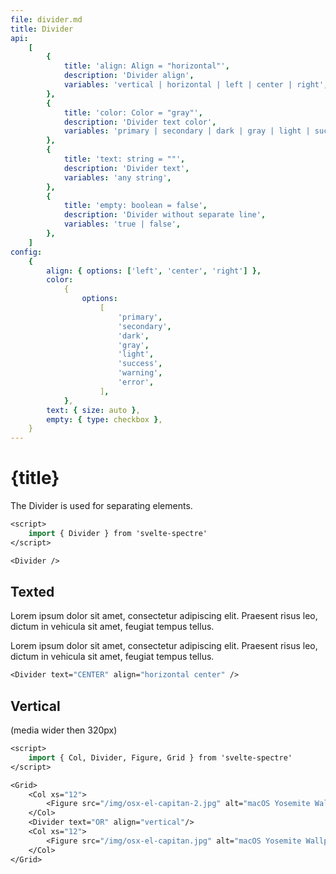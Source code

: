 ```yaml
---
file: divider.md
title: Divider
api:
    [
        {
            title: 'align: Align = "horizontal"',
            description: 'Divider align',
            variables: 'vertical | horizontal | left | center | right',
        },
        {
            title: 'color: Color = "gray"',
            description: 'Divider text color',
            variables: 'primary | secondary | dark | gray | light | success | warning | error',
        },
        {
            title: 'text: string = ""',
            description: 'Divider text',
            variables: 'any string',
        },
        {
            title: 'empty: boolean = false',
            description: 'Divider without separate line',
            variables: 'true | false',
        },
    ]
config:
    {
        align: { options: ['left', 'center', 'right'] },
        color:
            {
                options:
                    [
                        'primary',
                        'secondary',
                        'dark',
                        'gray',
                        'light',
                        'success',
                        'warning',
                        'error',
                    ],
            },
        text: { size: auto },
        empty: { type: checkbox },
    }
---
```


<script>
    import { base } from '$app/paths';
    import {Divider, Col, Figure, Grid} from '$lib'
    import Knobs from '../../_knobs.svelte'
    import {media} from '../../../_media'

    let state = { align: 'center', color: 'gray', text: 'CENTER' }
</script>

# {title}

The Divider is used for separating elements.

<p>
    <Divider color={state.color} />
</p>

```sv
<script>
    import { Divider } from 'svelte-spectre'
</script>

<Divider />
```

## Texted

Lorem ipsum dolor sit amet, consectetur adipiscing elit. Praesent risus leo,
dictum in vehicula sit amet, feugiat tempus tellus.

<p>
    <Divider text={state.text} align={`horizontal ${state.align}`} color={state.color} empty={state.empty} />
</p>

Lorem ipsum dolor sit amet, consectetur adipiscing elit. Praesent risus leo,
dictum in vehicula sit amet, feugiat tempus tellus.

<p>
    <Knobs bind:state={state} {config}/>
</p>

```sv
<Divider text="CENTER" align="horizontal center" />
```

## Vertical

(media wider then 320px)

<Grid>
    <Col xs="12">
        <Figure src="{base}/img/osx-el-capitan-2.jpg" alt="macOS Yosemite Wallpaper" cover></Figure>
    </Col>
    <Divider text="OR" align={$media.xs ? 'horizontal center' : 'vertical'} />
    <Col xs="12">
        <Figure src="{base}/img/osx-el-capitan.jpg" alt="macOS Yosemite Wallpaper" cover></Figure>
    </Col>
</Grid>

```sv
<script>
    import { Col, Divider, Figure, Grid } from 'svelte-spectre'
</script>

<Grid>
    <Col xs="12">
        <Figure src="/img/osx-el-capitan-2.jpg" alt="macOS Yosemite Wallpaper"/>
    </Col>
    <Divider text="OR" align="vertical"/>
    <Col xs="12">
        <Figure src="/img/osx-el-capitan.jpg" alt="macOS Yosemite Wallpaper"/>
    </Col>
</Grid>
```
